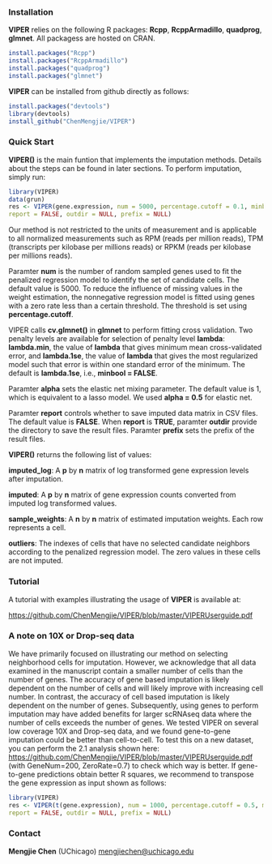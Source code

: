 
### Installation

**VIPER** relies on the following R packages: **Rcpp**, **RcppArmadillo**, **quadprog**, **glmnet**. All packagess are hosted on CRAN. 
  ```R
  install.packages("Rcpp")
  install.packages("RcppArmadillo")
  install.packages("quadprog")
  install.packages("glmnet")
  ```

**VIPER** can be installed from github directly as follows:

  ```R
  install.packages("devtools")
  library(devtools)
  install_github("ChenMengjie/VIPER")
  ```
  

### Quick Start

**VIPER()** is the main funtion that implements the imputation methods. Details about the steps can be found in later sections.
To perform imputation, simply run:
  ```R
  library(VIPER)
  data(grun)
  res <- VIPER(gene.expression, num = 5000, percentage.cutoff = 0.1, minbool = FALSE, alpha = 1, 
  report = FALSE, outdir = NULL, prefix = NULL)
  ```

Our method is not restricted to the units of measurement and is applicable to all normalized measurements such as RPM (reads per million reads), TPM (transcripts per kilobase per millions reads) or RPKM (reads per kilobase per millions reads). 

Paramter **num** is the number of random sampled genes used to fit the penalized regression model to identify the set of candidate cells. The default value is 5000. To reduce the influence of missing values in the weight estimation, the nonnegative regression model is fitted using genes with a zero rate less than a certain threshold. The threshold is set using **percentage.cutoff**. 

VIPER calls **cv.glmnet()** in **glmnet** to perform fitting cross validation. Two penalty levels are available for selection of penalty level **lambda**: **lambda.min**, the value of **lambda** that gives minimum mean cross-validated error, and **lambda.1se**, the value of **lambda** that gives the most regularized model such that error is within one standard error of the minimum. The default is **lambda.1se**, i.e., **minbool = FALSE**. 

Paramter **alpha** sets the elastic net mixing parameter. The default value is 1, which is equivalent to a lasso model. We used **alpha = 0.5** for elastic net. 

Paramter **report** controls whether to save imputed data matrix in CSV files. The default value is **FALSE**.
When **report** is **TRUE**, paramter **outdir** provide the directory to save the result files.
Paramter **prefix** sets the prefix of the result files.

**VIPER()** returns the following list of values:

**imputed_log**: A **p** by **n** matrix of log transformed gene expression levels after imputation.

**imputed**: A **p** by **n** matrix of gene expression counts converted from imputed log transformed values.

**sample_weights**: A **n** by **n** matrix of estimated imputation weights. Each row represents a cell.

**outliers**: The indexes of cells that have no selected candidate neighbors according to the penalized regression model. The zero values in these cells are not imputed.


### Tutorial

A tutorial with examples illustrating the usage of **VIPER** is available at:  

https://github.com/ChenMengjie/VIPER/blob/master/VIPERUserguide.pdf



### A note on 10X or Drop-seq data 

We have primarily focused on illustrating our method on selecting neighborhood cells for imputation. However, we acknowledge that all data examined in the manuscript contain a smaller number of cells than the number of genes. The accuracy of gene based imputation is likely dependent on the number of cells and will likely improve with increasing cell number. In contrast, the accuracy of cell based imputation is likely dependent on the number of genes. Subsequently, using genes to perform imputation may have added benefits for larger scRNAseq data where the number of cells exceeds the number of genes. We tested VIPER on several low coverage 10X and Drop-seq data, and we found gene-to-gene imputation could be better than cell-to-cell. To test this on a new dataset, you can perform the 2.1 analysis shown here: https://github.com/ChenMengjie/VIPER/blob/master/VIPERUserguide.pdf (with GeneNum=200, ZeroRate=0.7) to check which way is better. If gene-to-gene predictions obtain better R squares, we recommend to transpose the gene expression as input shown as follows: 
 
  ```R
  library(VIPER)
  res <- VIPER(t(gene.expression), num = 1000, percentage.cutoff = 0.5, minbool = FALSE, alpha = 0.5, 
  report = FALSE, outdir = NULL, prefix = NULL)
  ```


### Contact

**Mengjie Chen** (UChicago) mengjiechen@uchicago.edu
